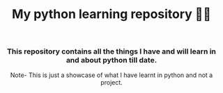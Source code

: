 <h1 align="center">My python learning repository 🐍🤓</h1>
<br>
<h3 align="center">This repository contains all the things I have and will learn in and about python till date.</h3>

<p align="center">Note- This is just a showcase of what I have learnt in python and not a project. </p>
